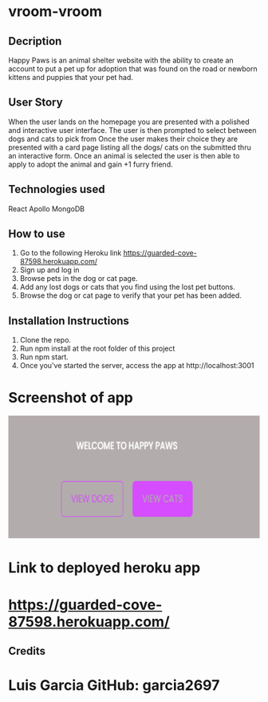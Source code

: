 # vroom-vroom




## Decription
Happy Paws is an animal shelter website with the ability to create an account to put a pet up for adoption that was found on the road or newborn kittens and puppies that your pet had.

## User Story
When the user lands on the homepage you are presented with a polished and interactive user interface.
The user is then prompted to select between dogs and cats to pick from
Once the user makes their choice they are presented with a card page listing all the dogs/ cats on the submitted thru an interactive form.
Once an animal is selected the user is then able to apply to adopt the animal and gain +1 furry friend.

## Technologies used
React
Apollo
MongoDB

## How to use
1. Go to the following Heroku link https://guarded-cove-87598.herokuapp.com/
2. Sign up and log in
3. Browse pets in the dog or cat page.
4. Add any lost dogs or cats that you find using the lost pet buttons.
5. Browse the dog or cat page to verify that your pet has been added.


## Installation Instructions
1. Clone the repo.
2. Run npm install at the root folder of this project
3. Run npm start.
6. Once you've started the server, access the app at http://localhost:3001


# Screenshot of app
![Image of app](Happy-Paws.PNG)


# Link to deployed heroku app
# https://guarded-cove-87598.herokuapp.com/

## Credits
# 
# Luis Garcia GitHub: garcia2697
# 

